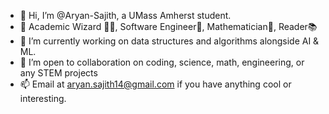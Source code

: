 - 👋 Hi, I’m @Aryan-Sajith, a UMass Amherst student.
- 👀 Academic Wizard 🧙‍♂️, Software Engineer🧐, Mathematician🧮, Reader📚
- 🌱 I’m currently working on data structures and algorithms alongside AI & ML.
- 💞️ I’m open to collaboration on coding, science, math, engineering, or any STEM projects
- 📫 Email at aryan.sajith14@gmail.com if you have anything cool or interesting.

<!---
Aryan-Sajith/Aryan-Sajith is a ✨ special ✨ repository because its `README.md` (this file) appears on your GitHub profile.
You can click the Preview link to take a look at your changes.
--->
